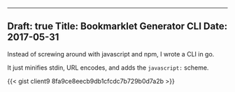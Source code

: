 ---
Draft: true
Title: Bookmarklet Generator CLI
Date: 2017-05-31
----

Instead of screwing around with javascript and npm, I wrote a CLI in go.

It just minifies stdin, URL encodes, and adds the `javascript:` scheme.

{{< gist client9 8fa9ce8eecb9db1cfcdc7b729b0d7a2b >}}


